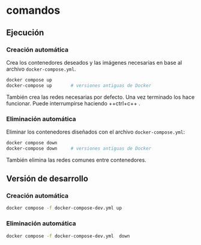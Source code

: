 

# comandos
 



## Ejecución

### Creación automática



Crea los contenedores deseados y las imágenes necesarias en base al archivo `docker-compose.yml`. 
```bash
docker compose up
docker-compose up		# versiones antiguas de Docker
```

También crea las redes necesarias por defecto.
Una vez terminado los hace funcionar. 
Puede interrumpirse haciendo  ++ctrl+c++ .

### Eliminación automática


Eliminar los contenedores diseñados con el archivo `docker-compose.yml`:
```bash
docker compose down
docker-compose down		# versiones antiguas de Docker
```
También elimina las redes comunes entre contenedores.


## Versión de desarrollo


### Creación automática


```bash
docker compose -f docker-compose-dev.yml up
```


### Eliminación automática 


```bash
docker compose -f docker-compose-dev.yml  down
```
